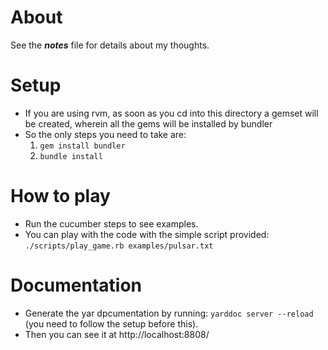 # About
See the ***notes*** file for details about my thoughts.

# Setup
* If you are using rvm, as soon as you cd into this directory a gemset will be created, wherein all the gems will be installed by bundler
* So the only steps you need to take are:
	1. `gem install bundler`
	2. `bundle install`

# How to play
* Run the cucumber steps to see examples.
* You can play with the code with the simple script provided:
`
./scripts/play_game.rb examples/pulsar.txt
`
# Documentation
* Generate the yar dpcumentation by running: `yarddoc server --reload` (you need to follow the setup before this).
* Then you can see it at http://localhost:8808/
